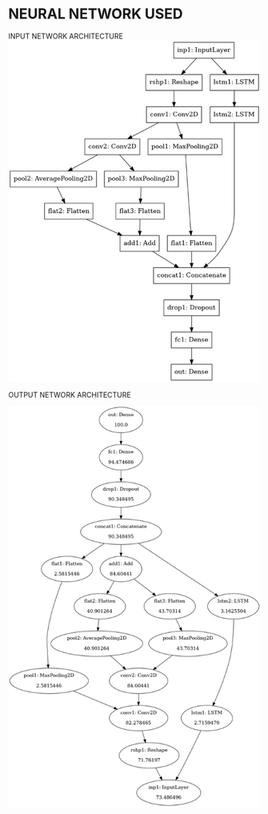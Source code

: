# NEURAL NETWORK USED
<!-- <p style="text-align:center;"><img src="../Images/input.png" alt="drawing" width="400"></p> -->

INPUT NETWORK ARCHITECTURE
![Input Networks](../Images/input.png)
				


OUTPUT NETWORK ARCHITECTURE

![Output Networks](../Images/output.png)
				
